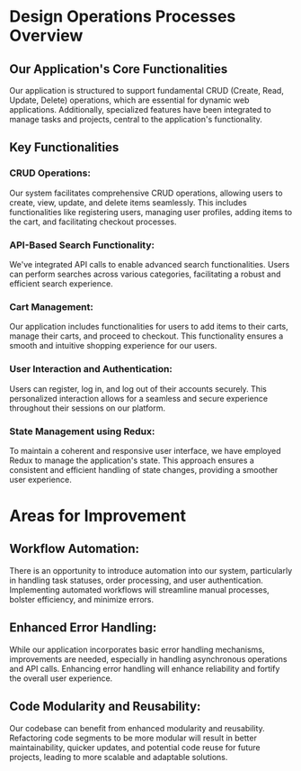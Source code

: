 # Design Operations Processes Overview

## Our Application's Core Functionalities

Our application is structured to support fundamental CRUD (Create, Read, Update, Delete) operations, which are essential for dynamic web applications. Additionally, specialized features have been integrated to manage tasks and projects, central to the application's functionality.

## Key Functionalities

### CRUD Operations:

Our system facilitates comprehensive CRUD operations, allowing users to create, view, update, and delete items seamlessly. This includes functionalities like registering users, managing user profiles, adding items to the cart, and facilitating checkout processes.

### API-Based Search Functionality:

We've integrated API calls to enable advanced search functionalities. Users can perform searches across various categories, facilitating a robust and efficient search experience.

### Cart Management:

Our application includes functionalities for users to add items to their carts, manage their carts, and proceed to checkout. This functionality ensures a smooth and intuitive shopping experience for our users.

### User Interaction and Authentication:

Users can register, log in, and log out of their accounts securely. This personalized interaction allows for a seamless and secure experience throughout their sessions on our platform.

### State Management using Redux:

To maintain a coherent and responsive user interface, we have employed Redux to manage the application's state. This approach ensures a consistent and efficient handling of state changes, providing a smoother user experience.

# Areas for Improvement

## Workflow Automation:

There is an opportunity to introduce automation into our system, particularly in handling task statuses, order processing, and user authentication. Implementing automated workflows will streamline manual processes, bolster efficiency, and minimize errors.

## Enhanced Error Handling:

While our application incorporates basic error handling mechanisms, improvements are needed, especially in handling asynchronous operations and API calls. Enhancing error handling will enhance reliability and fortify the overall user experience.

## Code Modularity and Reusability:

Our codebase can benefit from enhanced modularity and reusability. Refactoring code segments to be more modular will result in better maintainability, quicker updates, and potential code reuse for future projects, leading to more scalable and adaptable solutions.
